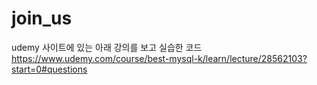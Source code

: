# join_us
udemy 사이트에 있는 아래 강의를 보고 실습한 코드
https://www.udemy.com/course/best-mysql-k/learn/lecture/28562103?start=0#questions
